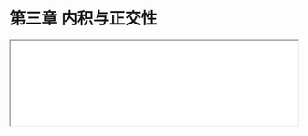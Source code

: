 # 第三章 内积与正交性

<iframe src="./chap3.html" onload="javascript:(function(o){o.style.height=(o.contentWindow.document.body.scrollHeight+30)+'px';}(this));" width="100%">
</iframe>


